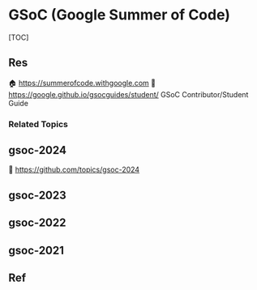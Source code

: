 # GSoC (Google Summer of Code)

[TOC]



## Res
🏠 https://summerofcode.withgoogle.com
📂 https://google.github.io/gsocguides/student/
GSoC Contributor/Student Guide


### Related Topics



## gsoc-2024
🚧 https://github.com/topics/gsoc-2024



## gsoc-2023



## gsoc-2022



## gsoc-2021



## Ref

